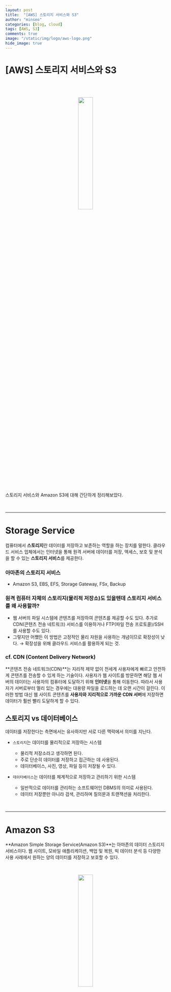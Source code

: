 ```yaml
---
layout: post
title:  "[AWS] 스토리지 서비스와 S3"
author: "minseo"
categories: [blog, cloud]
tags: [AWS, S3]
comments: true
image: "/static/img/logo/aws-logo.png"
hide_image: true
---
```

# [AWS] 스토리지 서비스와 S3

<br><br><center><img src="../../../static/img/240330/AWS-logo.png" width="30%" /></center><br><br><br>

스토리지 서비스와 Amazon S3에 대해 간단하게 정리해보았다.

<br>

---

# Storage Service

컴퓨터에서 **스토리지**란 데이터를 저장하고 보존하는 역할을 하는 장치를 말한다. 클라우드 서비스 업체에서는 인터넷을 통해 원격 서버에 데이터를 저장, 액세스, 보호 및 분석을 할 수 있는 **스토리지 서비스**를 제공한다.

### 아마존의 스토리지 서비스
- Amazon S3, EBS, EFS, Storage Gateway, FSx, Backup

### 원격 컴퓨터 자체의 스토리지(물리적 저장소)도 있을텐데 스토리지 서비스를 왜 사용할까?

- 웹 서버의 파일 시스템에 콘텐츠를 저장하여 콘텐츠를 제공할 수도 있다. 추가로 CDN(콘텐츠 전송 네트워크) 서비스를 이용하거나 FTP(파일 전송 프로토콜)/SSH를 사용할 수도 있다.
- 그렇지만 어쨌든 이 방법은 고정적인 물리 자원을 사용하는 개념이므로 확장성이 낮다.
→ 확장성을 위해 클라우드 서비스를 활용하게 되는 것. 

### cf. CDN (Content Delivery Network)

**콘텐츠 전송 네트워크(CDN)**는 지리적 제약 없이 전세계 사용자에게 빠르고 안전하게 콘텐츠를 전송할 수 있게 하는 기술이다. 사용자가 웹 사이트를 방문하면 해당 웹 서버의 데이터는 사용자의 컴퓨터에 도달하기 위해 **인터넷**을 통해 이동한다. 따라서 사용자가 서버로부터 멀리 있는 경우에는 대용량 파일을 로드하는 데 오랜 시간이 걸린다. 이러한 방법 대신 웹 사이트 콘텐츠를 **사용자와 지리적으로 가까운 CDN 서버**에 저장하면 데이터가 훨씬 빨리 도달하게 할 수 있다.

## 스토리지 vs 데이터베이스

데이터를 저장한다는 측면에서는 유사하지만 서로 다른 맥락에서 의미를 지닌다.

- `스토리지`는 데이터를 물리적으로 저장하는 시스템
    - 물리적 저장소라고 생각하면 된다.
    - 주로 단순히 데이터를 저장하고 접근하는 데 사용된다.
    - 데이터베이스, 사진, 영상, 파일 등이 저장될 수 있다.

- `데이터베이스`는 데이터를 체계적으로 저장하고 관리하기 위한 시스템
    - 일반적으로 데이터를 관리하는 소프트웨어인 DBMS의 의미로 사용된다.
    - 데이터 저장뿐만 아니라 검색, 관리하며 질의문과 트랜잭션을 처리한다.

<br>

---

# Amazon S3

**Amazon Simple Storage Service(Amazon S3)**는 아마존의 데이터 스토리지 서비스이다. 웹 사이트, 모바일 애플리케이션, 백업 및 복원, 빅 데이터 분석 등 다양한 사용 사례에서 원하는 양의 데이터를 저장하고 보호할 수 있다.

<br><center><img src="../../../static/img/240728/aws-s3.png" width="30%" /></center><br>

### 특징

- 데이터 저장
    - 데이터는 객체 단위로 저장이 된다.
- Access 제어
    - 객체 별 접근 허가 <span style="color:#737373; font-size:14px; font-weight:300;"> Access Control List, ACL </span>를 통해 데이터에 접근 가능한 사용자 특정이 가능하다.
- 내구성
    - 99.9999999%의 내구성을 지닌다. <span style="color:#737373; font-size:14px; font-weight:300;"> 11 nines of durability </span>

## 작동 원리

S3는 데이터를 버킷 내의 객체로 저장하는 객체 스토리지 서비스이다.  
**버킷**은 객체에 대한 컨테이너이고, **객체**는 해당 파일에 대한 모든 메타데이터를 의미한다.

우선 이름과 **AWS 리전**이 지정된 S3 버킷을 생성해야 한다. Amazon S3에서 객체로 해당 버킷에 데이터를 업로드하여 데이터를 관리하게 된다. 데이터는 동일한 리전 내 여러 가용 영역에 복제하여 분산 저장된다.

### Bucket

- S3에 객체를 저장하게 해주는 시스템
- 전역적으로 UNIQUE한 이름이 필요하다.
- 리전 수준에서 정의된다.

### Object

- 객체는 일반적으로 파일을 의미한다.
    - png, jpeg, html 등
- 객체는 키를 가진다.
    - 키는 파일의 전체 경로이다.
    - 또는 키 이름을 가질 수도 있다.
    - 버킷 내 객체에 대한 고유한 식별자로 사용한다.
- 객체 최대 크기는 5TB, 한 번에 5GB 이상 업로드 할 수 없다.

### S3 Versioning

- 버킷의 버전 관리를 통해 여러 버전의 객체를 보관할 수 있고, 실수로 삭제되거나 덮어써진 객체를 복원할 수 있다.

### S3 Replication

- 재해 복구의 일종으로 객체를 복제할 수 있는 시스템을 갖추고 있다.

- CRR (Cross Region Replication)
    - 동일 리전의 버킷에서 객체를 복제
- SRR (Same Region Replication)
    - 교차 리전 복제, 서로 다른 리전의 버킷에서 객체를 복제

### S3 Encryption

- 데이터를 암호화하는 여러 가지 방법이 있다.

- SSE <span style="color:#737373; font-size:14px; font-weight:300;">Server-Side Encryption</span>
    - SSE-S3: S3가 자체 관리하는 암호화 키.
    - SSE-KMS: AWS KMS가 관리. 키를 좀더 세분화하여 관리할 수 있음.
    - SSE-C: 사용자가 관리하는 키. AWS에 키를 저장하지 않음.
- CSE <span style="color:#737373; font-size:14px; font-weight:300;">Client-Side Encryption</span>
    - 데이터를 업로드 하기 전에 클라이언트 측에서 직접 암호화.

### Storage Class

다양한 클래스가 존재한다. 각 클래스는 동일한 내구성을 지니지만 가용성이 다르다.

<br><center><img src="../../../static/img/240728/s3-classes-access-frequency.png" width="100%" /></center>


- **Standard**
    - default
    - 짧은 지연시간과 높은 처리

- **Intelligent-Tiering**
    - 액세스 패턴이 예측 불가능한 데이터를 위한 클래스
    - 사용 패턴에 따라 데이터를 적절한 클래스로 이동시킨다.

- **Standard-Infreqeunt Access**
    - 액세스 빈도가 낮으나 필요할 때 빠르게 액세스
    - 장기 스토리지 및 백업용으로 적합하다.

- **One Zone-Infrequent Access**
    - 액세스 빈도가 낮으나 액세스 시 빠른 속도가 필요한 데이터를 위한 클래스
    - 쉽게 재생성 가능한 데이터에 적합하다.

- **S3 Glacier**
    - 데이터 아카이빙을 위한 클래스
    - S3 수명주기 정책을 통해 적절한 시기에 적절한 다른 스토리지 클래스로 자동 전환할 수도 있다. S3 스토리지와 Glacier 간 데이터 전송이 가능하다.

- **S3 Glacier Deep Archive**
    - 비용이 가장 저렴한 스토리지 클래스
    - 일 년에 한두 번 액세스 하는 데이터에 대한 장기 보존을 위한 클래스

<br>

---

# Amazon CloudFront

AWS에서 제공하는 Global CDN 서비스이다. 전 세계 사용자에게 빠르고 안전하게 콘텐츠를 전송할 수 있다.

<br><center><img src="../../../static/img/240728/aws-cloudfront.png" width="30%" /></center><br>

- **데이터 전송 속도 및 안정성, 가용성 향상**
    - 전 세계에 분포된 엣지 로케이션을 사용하여 콘텐츠를 캐시하고 분배한다. 사용자들은 가까운 엣지 로케이션에서 콘텐츠를 전달 받아 빠르게 콘텐츠에 접근할 수 있다.
    - 즉 원본 서버에서 직접 콘텐츠를 가져오는 것보다 데이터 전송 속도가 빠르다.
    - S3와 연동하면, 캐싱을 지원하여 S3에 저장된 컨텐츠에 직접 접근하지 않아도 되어 응답이 빠르고 S3의 비용을 절감할 수 있다.

- **보안성 향상**
    - CloudFront는 HTTPS 통신을 지원하여 데이터를 안전하게 전송할 수 있다.
    - 원본 서버가 HTTPS를 지원하지 않아도 클라우드프론트 내에서 HTTPS 통신을 지원한다.
    - AWS Shield, AWS WAF(Web Application Firewall)을 통해 DDoS 공격으로부터 보호한다.